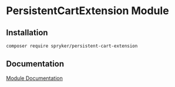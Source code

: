 # PersistentCartExtension Module

## Installation

```
composer require spryker/persistent-cart-extension
```

## Documentation

[Module Documentation](https://academy.spryker.com/developing_with_spryker/module_guide/checkout_process/persistent-cart-extension.html)
